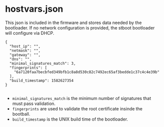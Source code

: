 # hostvars.json

This json is included in the firmware and stores data needed by the bootloader. If no network configuration is provided, the stboot bootloader will configure via DHCP.

```text
{
  "host_ip": "",
  "netmask": "",
  "gateway": "",
  "dns": "",
  "minimal_signatures_match": 3,
  "fingerprints": [
    "6a7120faa7becbfed349bfb1c8a8d530c82c7492ec65af3bedde1c37c4c4e39b"
  ],
  "build_timestamp": 1582627354
}


```

* `minimal_signatures_match` is the minimum number of signatures that must pass validation.
* `fingerprints` are used to validate the root certificate insinde the bootball.
*  `build_timestamp` is the UNIX build time of the bootloader.

